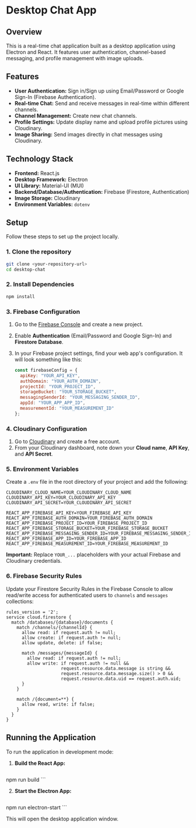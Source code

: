 # Desktop Chat App

## Overview

This is a real-time chat application built as a desktop application using Electron and React. It features user authentication, channel-based messaging, and profile management with image uploads.

## Features

- **User Authentication:** Sign in/Sign up using Email/Password or Google Sign-In (Firebase Authentication).
- **Real-time Chat:** Send and receive messages in real-time within different channels.
- **Channel Management:** Create new chat channels.
- **Profile Settings:** Update display name and upload profile pictures using Cloudinary.
- **Image Sharing:** Send images directly in chat messages using Cloudinary.

## Technology Stack

- **Frontend:** React.js
- **Desktop Framework:** Electron
- **UI Library:** Material-UI (MUI)
- **Backend/Database/Authentication:** Firebase (Firestore, Authentication)
- **Image Storage:** Cloudinary
- **Environment Variables:** `dotenv`

## Setup

Follow these steps to set up the project locally.

### 1. Clone the repository

```bash
git clone <your-repository-url>
cd desktop-chat
```

### 2. Install Dependencies

```bash
npm install
```

### 3. Firebase Configuration

1.  Go to the [Firebase Console](https://console.firebase.google.com/) and create a new project.
2.  Enable **Authentication** (Email/Password and Google Sign-In) and **Firestore Database**.
3.  In your Firebase project settings, find your web app's configuration. It will look something like this:

    ```javascript
    const firebaseConfig = {
      apiKey: "YOUR_API_KEY",
      authDomain: "YOUR_AUTH_DOMAIN",
      projectId: "YOUR_PROJECT_ID",
      storageBucket: "YOUR_STORAGE_BUCKET",
      messagingSenderId: "YOUR_MESSAGING_SENDER_ID",
      appId: "YOUR_APP_APP_ID",
      measurementId: "YOUR_MEASUREMENT_ID"
    };
    ```

### 4. Cloudinary Configuration

1.  Go to [Cloudinary](https://cloudinary.com/) and create a free account.
2.  From your Cloudinary dashboard, note down your **Cloud name**, **API Key**, and **API Secret**.

### 5. Environment Variables

Create a `.env` file in the root directory of your project and add the following:

```
CLOUDINARY_CLOUD_NAME=YOUR_CLOUDINARY_CLOUD_NAME
CLOUDINARY_API_KEY=YOUR_CLOUDINARY_API_KEY
CLOUDINARY_API_SECRET=YOUR_CLOUDINARY_API_SECRET

REACT_APP_FIREBASE_API_KEY=YOUR_FIREBASE_API_KEY
REACT_APP_FIREBASE_AUTH_DOMAIN=YOUR_FIREBASE_AUTH_DOMAIN
REACT_APP_FIREBASE_PROJECT_ID=YOUR_FIREBASE_PROJECT_ID
REACT_APP_FIREBASE_STORAGE_BUCKET=YOUR_FIREBASE_STORAGE_BUCKET
REACT_APP_FIREBASE_MESSAGING_SENDER_ID=YOUR_FIREBASE_MESSAGING_SENDER_ID
REACT_APP_FIREBASE_APP_ID=YOUR_FIREBASE_APP_ID
REACT_APP_FIREBASE_MEASUREMENT_ID=YOUR_FIREBASE_MEASUREMENT_ID
```

**Important:** Replace `YOUR_...` placeholders with your actual Firebase and Cloudinary credentials.

### 6. Firebase Security Rules

Update your Firestore Security Rules in the Firebase Console to allow read/write access for authenticated users to `channels` and `messages` collections:

```firestore
rules_version = '2';
service cloud.firestore {
  match /databases/{database}/documents {
    match /channels/{channelId} {
      allow read: if request.auth != null;
      allow create: if request.auth != null;
      allow update, delete: if false;

      match /messages/{messageId} {
        allow read: if request.auth != null;
        allow write: if request.auth != null &&
                     request.resource.data.message is string &&
                     request.resource.data.message.size() > 0 &&
                     request.resource.data.uid == request.auth.uid;
      }
    }

    match /{document=**} {
      allow read, write: if false;
    }
  }
}
```

## Running the Application

To run the application in development mode:

1.  **Build the React App:**

    ```bash
npm run build
    ```

2.  **Start the Electron App:**

    ```bash
npm run electron-start
    ```

This will open the desktop application window.